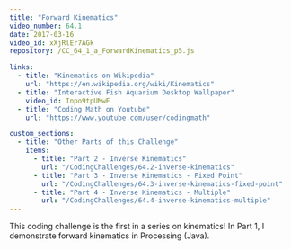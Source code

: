 ```yaml
---
title: "Forward Kinematics"
video_number: 64.1
date: 2017-03-16
video_id: xXjRlEr7AGk
repository: /CC_64_1_a_ForwardKinematics_p5.js

links:
  - title: "Kinematics on Wikipedia"
    url: "https://en.wikipedia.org/wiki/Kinematics"
  - title: "Interactive Fish Aquarium Desktop Wallpaper"
    video_id: Inpo9tpUMwE
  - title: "Coding Math on Youtube"
    url: "https://www.youtube.com/user/codingmath"

custom_sections:
  - title: "Other Parts of this Challenge"
    items:
      - title: "Part 2 - Inverse Kinematics"
        url: "/CodingChallenges/64.2-inverse-kinematics"
      - title: "Part 3 - Inverse Kinematics - Fixed Point"
        url: "/CodingChallenges/64.3-inverse-kinematics-fixed-point"
      - title: "Part 4 - Inverse Kinematics - Multiple"
        url: "/CodingChallenges/64.4-inverse-kinematics-multiple"
---
```


This coding challenge is the first in a series on kinematics!
In Part 1, I demonstrate forward kinematics in Processing (Java).
